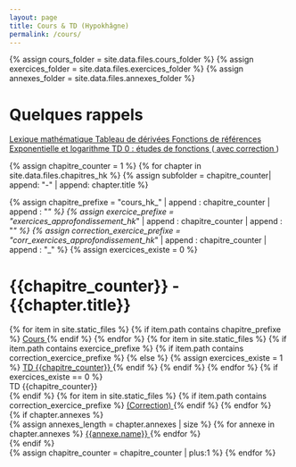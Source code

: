 ```yaml
---
layout: page
title: Cours & TD (Hypokhâgne)
permalink: /cours/
---
```



{% assign cours_folder = site.data.files.cours_folder %}
{% assign exercices_folder = site.data.files.exercices_folder %}
{% assign annexes_folder = site.data.files.annexes_folder %}

<div class="chapter">
	<h1 class="chapter-title">Quelques rappels</h1> 
	<div class="link-container">
		<div class="annexes">
			<a href="{{site.baseurl}}/{{annexes_folder}}/lexique_mathematique_web.pdf">
				<i class="ri-file-fill"></i> 
				<span> Lexique mathématique </span>
			</a>
			<a href="{{site.baseurl}}/{{annexes_folder}}/tableau_derivee_web.pdf">
				<i class="ri-file-fill"></i> 
				<span> Tableau de dérivées </span>
			</a>
			<a href="{{site.baseurl}}/{{annexes_folder}}/fonctions_reference_merged_web.pdf">
				<i class="ri-file-fill"></i> 
				<span> Fonctions de références </span>
			</a>
		</div>
		<div class="annexes">
			<a href="{{site.baseurl}}/{{annexes_folder}}/poster_exp_ln_web.pdf">
				<i class="ri-file-fill"></i> 
				<span> Exponentielle et logarithme </span>
			</a>
			<a href="{{site.baseurl}}/{{annexes_folder}}/hk_td0_etude_fonctions_web.pdf">
				<i class="ri-puzzle-fill"></i> 
				<span> TD 0 : études de fonctions </span>
			</a>
			(<a href="{{site.baseurl}}/{{annexes_folder}}/corr_hk_td0_etude_fonctions_web.pdf">
				<i class="ri-file-fill"></i> 
				<span> avec correction </span>
			</a>)
		</div>
	</div>
</div>

{% assign chapitre_counter = 1 %}
{% for chapter in site.data.files.chapitres_hk %}
{% assign subfolder = chapitre_counter| append: "-" | append: chapter.title %}

{% assign chapitre_prefixe = "cours_hk_" | append : chapitre_counter | append : "_" %}
{% assign exercice_prefixe = "exercices_approfondissement_hk_" | append : chapitre_counter | append : "_" %}
{% assign correction_exercice_prefixe = "corr_exercices_approfondissement_hk_" | append : chapitre_counter | append : "_" %}
{% assign exercices_existe = 0 %}
<div class="chapter">
	<h1 class="chapter-title">{{chapitre_counter}} - {{chapter.title}}</h1> 
	<div class="link-container">
		<div class="cours-exo">
		{% for item in site.static_files %}
			{% if item.path contains chapitre_prefixe %}
				<a href="{{item.path}}"> 
					<i class="ri-book-2-fill"></i> 
					<span> Cours </span> 
				</a> 
			{% endif %}
		{% endfor %}
		{% for item in site.static_files %}
			{% if item.path contains exercice_prefixe %}
			{% if item.path contains correction_exercice_prefixe %}
			{% else %}
				{% assign exercices_existe = 1 %}
				<a href="{{item.path}}">
					<i class="ri-puzzle-fill"></i>
					<span> TD {{chapitre_counter}} </span>
				</a>
			{% endif %}
			{% endif %}
		{% endfor %}
		{% if exercices_existe == 0 %}
				<div class="link-placeholder"> <i class="ri-puzzle-fill"></i> TD {{chapitre_counter}}</div>
		{% endif %}
		{% for item in site.static_files %}
			{% if item.path contains correction_exercice_prefixe %}
				<a href="{{item.path}}" class ="correction">
					<span> (Correction) </span>
				</a>
			{% endif %}
		{% endfor %}
		</div>
		<div class="annexes">
		{% if chapter.annexes %}
			<div class="annexes-container">
			{% assign annexes_length = chapter.annexes | size %}
			{% for annexe in chapter.annexes %}
				<a href="{{site.baseurl}}/{{cours_folder}}/{{subfolder}}/cours/{{annexe.path}}_web.pdf">
					<i class="ri-file-fill"></i> 
					<span> {{annexe.name}} </span>
				</a>
			{% endfor %}
			</div>
		{% endif %}
	</div>
	</div>
</div>
{% assign chapitre_counter = chapitre_counter | plus:1 %}
{% endfor %}
